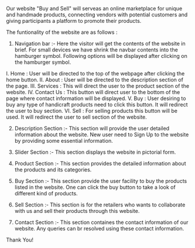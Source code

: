 Our website "Buy and Sell" will serveas an online marketplace for unique and handmade products, connecting vendors with potential customers and giving participants a platform to promote their products.

The funtionality of the website are as follows :

1. Navigation bar :-
Here the visitor will get the contents of the website in brief.
For small devices we have shrink the navbar contents into the hamburger symbol.
Following options will be displayed after clicking on the hamburger symbol.

I. Home : User will be directed to the top of the webpage after clicking the home button.
II. About : User will be directed to the description section of the page.
III. Services : This will direct the user to the product section of the website.
IV. Contact Us : This button will direct user to the bottom of the page where contact information will be displayed.
V. Buy : User desiring to buy any type of handicraft products need to click this button. It will redirect the user to buy section.
VI. Sell : For selling products this button will be used. It will redirect the user to sell section of the website.

2. Description Section :-
This section will provide the user detailed information about the website.
New user need to Sign Up to the website by providing some essential information.

3. Slider Section :-
This section displays the website in pictorial form.

4. Product Section :-
This section provides the detailed information about the products and its categories.

5. Buy Section :-
This section provide the user facility to buy the products listed in the website. One can click the buy button to take a look of different kind of products.

6. Sell Section :-
This section is for the retailers who wants to collaborate with us and sell their products through this website.

7. Contact Section :-
This section containes the contact information of our website. Any queries can br resolved using these contact information.


Thank You! 
